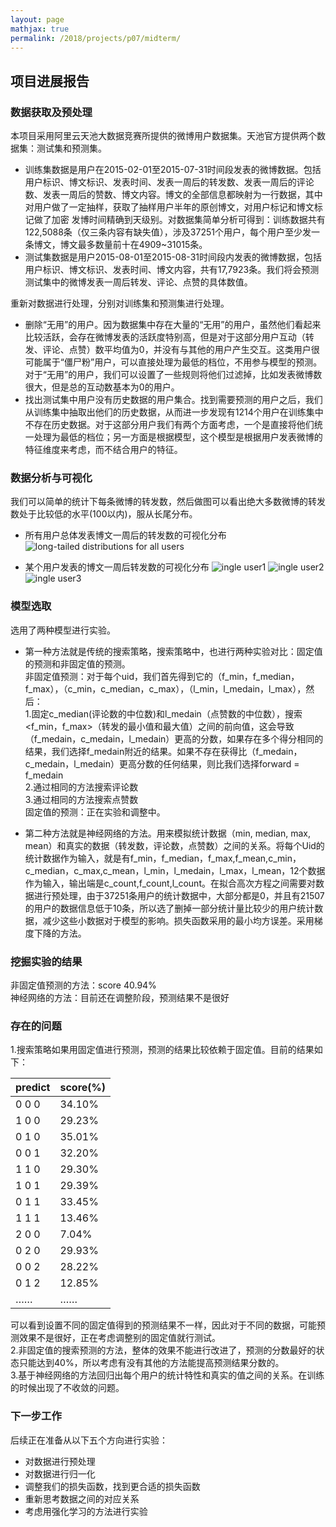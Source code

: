 ```yaml
---
layout: page
mathjax: true
permalink: /2018/projects/p07/midterm/
---
```


## 项目进展报告

### 数据获取及预处理

本项目采用阿里云天池大数据竞赛所提供的微博用户数据集。天池官方提供两个数据集：测试集和预测集。
- 训练集数据是用户在2015-02-01至2015-07-31时间段发表的微博数据。包括用户标识、博文标识、发表时间、发表一周后的转发数、发表一周后的评论数、发表一周后的赞数、博文内容。博文的全部信息都映射为一行数据，其中对用户做了一定抽样，获取了抽样用户半年的原创博文，对用户标记和博文标记做了加密 发博时间精确到天级别。对数据集简单分析可得到：训练数据共有122,5088条（仅三条内容有缺失值），涉及37251个用户，每个用户至少发一条博文，博文最多数量前十在4909~31015条。
- 测试集数据是用户2015-08-01至2015-08-31时间段内发表的微博数据，包括用户标识、博文标识、发表时间、博文内容，共有17,7923条。我们将会预测测试集中的微博发表一周后转发、评论、点赞的具体数值。

重新对数据进行处理，分别对训练集和预测集进行处理。
- 删除“无用”的用户。因为数据集中存在大量的“无用”的用户，虽然他们看起来比较活跃，会存在微博发表的活跃度特别高，但是对于这部分用户互动（转发、评论、点赞）数平均值为0，并没有与其他的用户产生交互。这类用户很可能属于“僵尸粉”用户，可以直接处理为最低的档位，不用参与模型的预测。对于“无用”的用户，我们可以设置了一些规则将他们过滤掉，比如发表微博数很大，但是总的互动数基本为0的用户。
- 找出测试集中用户没有历史数据的用户集合。找到需要预测的用户之后，我们从训练集中抽取出他们的历史数据，从而进一步发现有1214个用户在训练集中不存在历史数据。对于这部分用户我们有两个方面考虑，一个是直接将他们统一处理为最低的档位；另一方面是根据模型，这个模型是根据用户发表微博的特征维度来考虑，而不结合用户的特征。

### 数据分析与可视化

我们可以简单的统计下每条微博的转发数，然后做图可以看出绝大多数微博的转发数处于比较低的水平(100以内)，服从长尾分布。
- 所有用户总体发表博文一周后的转发数的可视化分布
![long-tailed distributions for all users](https://github.com/ChenDanLu/bitdm.github.io/blob/master/2018/projects/P07/images/figure_1.png)

- 某个用户发表的博文一周后转发数的可视化分布
![ingle user1](https://github.com/ChenDanLu/bitdm.github.io/blob/master/2018/projects/P07/images/figure_13.png)
![ingle user2](https://github.com/ChenDanLu/bitdm.github.io/blob/master/2018/projects/P07/images/figure_7.png)
![ingle user3](https://github.com/ChenDanLu/bitdm.github.io/blob/master/2018/projects/P07/images/figure_3.png)

### 模型选取

选用了两种模型进行实验。
- 第一种方法就是传统的搜索策略，搜索策略中，也进行两种实验对比：固定值的预测和非固定值的预测。  
非固定值预测：对于每个uid，我们首先得到它的（f_min，f_median，f_max），（c_min，c_median，c_max），（l_min，l_medain，l_max），然后：  
    1.固定c_median(评论数的中位数)和l_medain（点赞数的中位数），搜索<f_min，f_max>（转发的最小值和最大值）之间的前向值，这会导致（f_medain，c_medain，l_medain）更高的分数，如果存在多个得分相同的结果，我们选择f_medain附近的结果。如果不存在获得比（f_medain，c_medain，l_medain）更高分数的任何结果，则比我们选择forward = f_medain  
    2.通过相同的方法搜索评论数  
    3.通过相同的方法搜索点赞数  
固定值的预测：正在实验和调整中。

- 第二种方法就是神经网络的方法。用来模拟统计数据（min, median, max, mean）和真实的数据（转发数，评论数，点赞数）之间的关系。将每个Uid的统计数据作为输入，就是有f_min，f_median，f_max,f_mean,c_min，c_median，c_max,c_mean，l_min，l_medain，l_max，l_mean，12个数据作为输入，输出端是c_count,f_count,l_count。在拟合高次方程之间需要对数据进行预处理，由于37251条用户的统计数据中，大部分都是0，并且有21507的用户的数据信息低于10条，所以选了删掉一部分统计量比较少的用户统计数据，减少这些小数据对于模型的影响。损失函数采用的最小均方误差。采用梯度下降的方法。

### 挖掘实验的结果

非固定值预测的方法：score 40.94%  
神经网络的方法：目前还在调整阶段，预测结果不是很好 

### 存在的问题

1.搜索策略如果用固定值进行预测，预测的结果比较依赖于固定值。目前的结果如下：  

  predict   | score(%)
------------|----------
 0  0  0    | 34.10%
 1  0  0    | 29.23% 
 0  1  0    | 35.01%
 0  0  1    | 32.20%
 1  1  0    | 29.30%
 1  0  1    | 29.39%
 0  1  1    | 33.45%
 1  1  1    | 13.46%
 2  0  0    | 7.04%
 0  2  0    | 29.93%
 0  0  2    | 28.22%
 0  1  2    | 12.85%
   ……       |   …… 

可以看到设置不同的固定值得到的预测结果不一样，因此对于不同的数据，可能预测效果不是很好，正在考虑调整别的固定值就行测试。  
2.非固定值的搜索预测的方法，整体的效果不能进行改进了，预测的分数最好的状态只能达到40%，所以考虑有没有其他的方法能提高预测结果分数的。  
3.基于神经网络的方法回归出每个用户的统计特性和真实的值之间的关系。在训练的时候出现了不收敛的问题。  

### 下一步工作

后续正在准备从以下五个方向进行实验：  
- 对数据进行预处理  
- 对数据进行归一化  
- 调整我们的损失函数，找到更合适的损失函数  
- 重新思考数据之间的对应关系  
- 考虑用强化学习的方法进行实验
